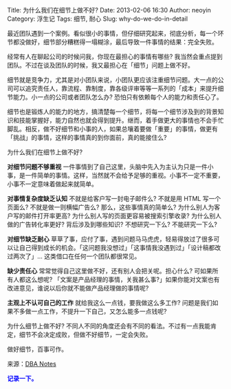 Title: 为什么我们在细节上做不好?
Date: 2013-02-06 16:30
Author: neoyin
Category: 浮生记
Tags: 细节, 耐心
Slug: why-do-we-do-in-detail

最近团队遇到一个案例。看似很小的事情，但仔细研究起来，彻底分析，每一个环节都没做好，细节部分糟糕得一塌糊涂，最后导致一件事情的结果：完全失败。

经常有人在聊起公司的时候问我，你现在最担心的事情有哪些?
我当然会重点提到团队。不过在谈及团队的时候，我又最担心在「细节」问题上做不好。

细节就是竞争力，尤其是对小团队来说，小团队更应该注重细节问题。大一点的公司可以追究责任人，靠流程、靠制度，靠各级评审等等一系列的「成本」来提升细节能力。小一点的公司或者团队怎么办?
恐怕只有依赖每个人的能力和责任心了。

细节也是锻炼人的能力的地方，搞清楚每一个细节，将每一个细节涉及到的背景知识和技能掌握好，能力自然也就会得到提升。继而，着手做更大的事情也不会手忙脚乱。相反，做不好细节和小事的人，如果总嚷着要做「重要」的事情，做更有「挑战」的事情，这样的事情真的到你面前，真的能接住么?

为什么我们在细节上做不好?

**对细节问题不够重视**
一件事情到了自己这里，头脑中先入为主认为只是一件小事，是一件简单的事情。这样，当然就不会给予足够的重视。小事不一定不重要，小事不一定意味着做起来就简单。

**对事情复杂度缺乏认知** 不就是给客户写一封电子邮件么? 不就是用 HTML
写一个页面么? 不就是做一则横幅广告么? 那么，这些事情真的简单么?
为什么别人为客户写的邮件打开率更高?
为什么别人写的页面更容易被搜索引擎收录? 为什么别人做的广告转化率更好?
背后涉及到哪些知识? 不想研究一下么? 不能研究一下么?

**对细节缺乏耐心**
草草了事，应付了事，遇到问题马马虎虎，轻易得放过了很多可以让自己得到成长的机会。「这问题我没想过」「这事情我没遇到过」「设计稿都改过两次了」...
这类借口在任何一个团队都很常见。

**缺少责任心** 常常觉得自己这里做不好，还有别人会把关呢。担心什么?
可如果所有人都这么想呢?
「文案是产品经理的事情，关我甚么事?」如果你能对文案也有改进意见，谁说以后你就不能做产品经理做的事情呢?

**主观上不认可自己的工作** 就给我这么一点钱，要我做这么多工作?
问题是我们如果不多做一点工作，不提升一下自己，又怎么能多一点钱呢?

为什么细节上做不好?
不同人不同的角度还会有不同的看法。不过有一点我能肯定，细节不会决定成败，但做不好细节，一定会失败。

做好细节，百事可作。

来源：[DBA
Notes](https://www.google.com/reader/view/feed/http%3A%2F%2Fwww.dbanotes.net%2Findex.xml?hl=zh_CN)

<span style="color: #0000ff;">**记录一下。**</span>

